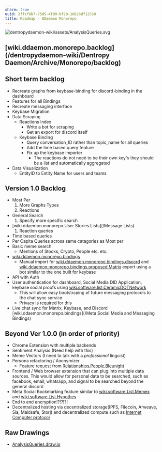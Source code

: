 ```yaml
---
share: true
uuid: 2ffcf8b7-75d5-4f99-bf20-10826df12580
title: Roadmap - DDaemon Monorepo
---
```

![dentropydaemon-wiki/assets/AnalysisQueries.svg](/dentropydaemon-wiki/assets/AnalysisQueries.svg)

## [wiki.ddaemon.monorepo.backlog](/dentropydaemon-wiki/Dentropy Daemon/Archive/Monorepo/backlog)

## Short term backlog

* Recreate graphs from keybase-binding for discord-binding in the dashboard
* Features for all Bindings
* Recreate messaging interface
* Keybase Migration
* Data Scraping
  * Reactions Index
    * Write a bot for scraping
    * Get an export for discord itself
  * Keybase Binding
    * Query conversation_ID rather than topic_name for all queries
    * Add the time based query feature
    * Fix up the keybase importer
      * The reactions do not need to be their own key's they should be a list and automatically aggregated
* Data Visualization
  * EntityID to Entity Name for users and teams


## Version 1.0 Backlog

* Most Per
  1. More Graphs Types
  1. Reactions
* General Search
  1. Specify more specific search
* [wiki.ddaemon.monorepo.User Stories.Lists](/Message Lists)
  1. Reaction queries
* Time based queries
* Per Capita Queries across same catagories as Most per
* Basic meme search
  * Mentions of Stocks, Crypto, People etc. etc.
* [wiki.ddaemon.monorepo.bindings](/f7bb0565-90b9-4595-8154-8e5b20f853ca)
  * Manual import for [wiki.ddaemon.monorepo.bindings.discord](/1c376bfd-75ef-4c0d-9e23-3680653de55f) and [wiki.ddaemon.monorepo.bindings.proposed.Matrix](/dentropydaemon-wiki/Software/List/Matrix) export using a bot similar to the one built for keybase
* API with Auth
* User authentication for dashboard, Social Media DID Application, keybase social proofs using [wiki.software.list.CeramicDOTNetwork](/dentropydaemon-wiki/Software/List/Ceramic)
  * This will allow easy bootstraping of future messaging protocols to the chat sync service
  * Privacy is required for this
* Live chat sync for Matrix, Keybase, and Discord [wiki.ddaemon.monorepo.bindings](/Meta Social Media and Messaging Bindings)


## Beyond Ver 1.0.0 (in order of priority)

* Chrome Extension with multiple backends
* Sentiment Analysis (Need help with this)
* Meme Vectors (I need to talk with a *professional* linguist)
* Persona refactoring / Anonymizer
  * Feature request from [Relationships.People.Bleunight](/Bleunight)
* Frontend / Web browser extension that can plug into multiple data sources. This would allow for personal data to be searched, such as facebook, email, whatsapp, and signal to be searched beyond the general discord
* Meta Social Bookmarking feature similar to [wiki.software.List.Memex](/c6cc57b2-ed86-4f69-b656-c534988f6673) and [wiki.software.List.Hypothes](/dentropydaemon-wiki/Software/List/Hypothes)
* End to end encryption!?!?!?!
* Decentralized hosting via decentralized storage(IPFS, Filecoin, Arweave, Sia, Maidsafe, Storj) and decentralized compute such as [Internet Computer protocol](https://dfinity.org/)

## Raw Drawings

* [AnalysisQueries.draw.io](/./assets/diagrams/AnalysisQueries.drawio)